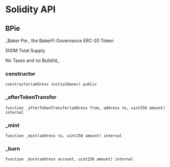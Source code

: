 # Solidity API

## BPie

_Baker Pie , the BakerFi Governance ERC-20 Token 

500M Total Supply 

No Taxes and no Bullshit_

### constructor

```solidity
constructor(address initialOwner) public
```

### _afterTokenTransfer

```solidity
function _afterTokenTransfer(address from, address to, uint256 amount) internal
```

### _mint

```solidity
function _mint(address to, uint256 amount) internal
```

### _burn

```solidity
function _burn(address account, uint256 amount) internal
```

